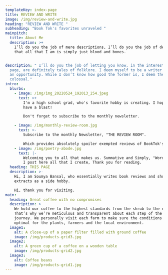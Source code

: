 ```yaml
---
templateKey: index-page
title: REVIEW AND WRITE
image: /img/review-and-write.jpg
heading: "REVIEW AND WRITE "
subheading: "Book Tok's favorites unraveled "
mainpitch:
  title: About Me
  description: >+
    I’ll do you the job of mere descriptions, I’ll do you the job of defining
    that all that I am is simply just blood and bones.


description: " I’ll do you the job of letting you know, in the interest of this
  page, are definitely tales of folklore. I deem myself to be a writer and this
  an opportunity. While I don’t know how good the former is, I deem the latter
  colossal."
intro:
  blurbs:
    - image: /img/img_20220524_192013_254.jpeg
      text: >+
        I'm a high school grad, who's favorite hobby is creating. I hope you
        have a blast! 

        Don't forget to subscribe to the monthly newsletter.

    - image: /img/monthly-review-room.jpg
      text: >-
        Subscribe to the monthly Newsletter, "THE REVIEW ROOM".

        Which provides absolutely spoiler exempted reviews of BookTok's timely trends.
    - image: /img/poetry-abode.jpg
      text: |-
        Welcoming you to all that makes us. Summative and Simply, "Words".
        I post here all that I create, Thank you for reading.
  heading: THIS PAGE
  description: >-
    Hi, I am Soumya Bansal, who essentially writes book reviews and short
    extracts as a side hobby.

    Hi, thank you for visiting.
main:
  heading: Great coffee with no compromises
  description: >
    We hold our coffee to the highest standards from the shrub to the cup.
    That’s why we’re meticulous and transparent about each step of the coffee’s
    journey. We personally visit each farm to make sure the conditions are
    optimal for the plants, farmers and the local environment.
  image1:
    alt: A close-up of a paper filter filled with ground coffee
    image: /img/products-grid3.jpg
  image2:
    alt: A green cup of a coffee on a wooden table
    image: /img/products-grid2.jpg
  image3:
    alt: Coffee beans
    image: /img/products-grid1.jpg
---
```


